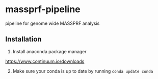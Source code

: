 # massprf-pipeline
pipeline for genome wide MASSPRF analysis

## Installation

1) Install anaconda package manager

https://www.continuum.io/downloads

2) Make sure your conda is up to date by running `conda update conda`
